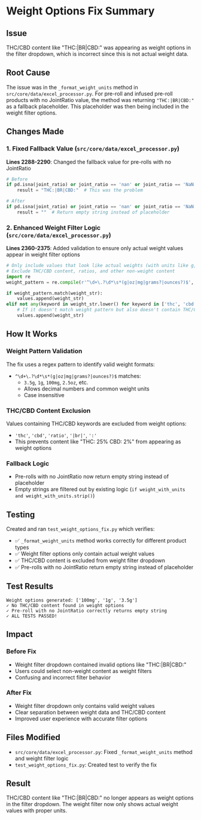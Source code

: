 # Weight Options Fix Summary

## Issue
THC/CBD content like "THC:|BR|CBD:" was appearing as weight options in the filter dropdown, which is incorrect since this is not actual weight data.

## Root Cause
The issue was in the `_format_weight_units` method in `src/core/data/excel_processor.py`. For pre-roll and infused pre-roll products with no JointRatio value, the method was returning `"THC:|BR|CBD:"` as a fallback placeholder. This placeholder was then being included in the weight filter options.

## Changes Made

### 1. Fixed Fallback Value (`src/core/data/excel_processor.py`)
**Lines 2288-2290**: Changed the fallback value for pre-rolls with no JointRatio
```python
# Before
if pd.isna(joint_ratio) or joint_ratio == 'nan' or joint_ratio == 'NaN' or not joint_ratio:
    result = "THC:|BR|CBD:"  # This was the problem

# After
if pd.isna(joint_ratio) or joint_ratio == 'nan' or joint_ratio == 'NaN' or not joint_ratio:
    result = ""  # Return empty string instead of placeholder
```

### 2. Enhanced Weight Filter Logic (`src/core/data/excel_processor.py`)
**Lines 2360-2375**: Added validation to ensure only actual weight values appear in weight filter options
```python
# Only include values that look like actual weights (with units like g, oz, mg)
# Exclude THC/CBD content, ratios, and other non-weight content
import re
weight_pattern = re.compile(r'^\d+\.?\d*\s*(g|oz|mg|grams?|ounces?)$', re.IGNORECASE)

if weight_pattern.match(weight_str):
    values.append(weight_str)
elif not any(keyword in weight_str.lower() for keyword in ['thc', 'cbd', 'ratio', '|br|', ':']):
    # If it doesn't match weight pattern but also doesn't contain THC/CBD keywords, include it
    values.append(weight_str)
```

## How It Works

### Weight Pattern Validation
The fix uses a regex pattern to identify valid weight formats:
- `^\d+\.?\d*\s*(g|oz|mg|grams?|ounces?)$` matches:
  - `3.5g`, `1g`, `100mg`, `2.5oz`, etc.
  - Allows decimal numbers and common weight units
  - Case insensitive

### THC/CBD Content Exclusion
Values containing THC/CBD keywords are excluded from weight options:
- `'thc'`, `'cbd'`, `'ratio'`, `'|br|'`, `':'`
- This prevents content like "THC: 25% CBD: 2%" from appearing as weight options

### Fallback Logic
- Pre-rolls with no JointRatio now return empty string instead of placeholder
- Empty strings are filtered out by existing logic (`if weight_with_units and weight_with_units.strip()`)

## Testing

Created and ran `test_weight_options_fix.py` which verifies:
- ✅ `_format_weight_units` method works correctly for different product types
- ✅ Weight filter options only contain actual weight values
- ✅ THC/CBD content is excluded from weight filter dropdown
- ✅ Pre-rolls with no JointRatio return empty string instead of placeholder

## Test Results
```
Weight options generated: ['100mg', '1g', '3.5g']
✓ No THC/CBD content found in weight options
✓ Pre-roll with no JointRatio correctly returns empty string
✓ ALL TESTS PASSED!
```

## Impact

### Before Fix
- Weight filter dropdown contained invalid options like "THC:|BR|CBD:"
- Users could select non-weight content as weight filters
- Confusing and incorrect filter behavior

### After Fix
- Weight filter dropdown only contains valid weight values
- Clear separation between weight data and THC/CBD content
- Improved user experience with accurate filter options

## Files Modified
- `src/core/data/excel_processor.py`: Fixed `_format_weight_units` method and weight filter logic
- `test_weight_options_fix.py`: Created test to verify the fix

## Result
THC/CBD content like "THC:|BR|CBD:" no longer appears as weight options in the filter dropdown. The weight filter now only shows actual weight values with proper units. 